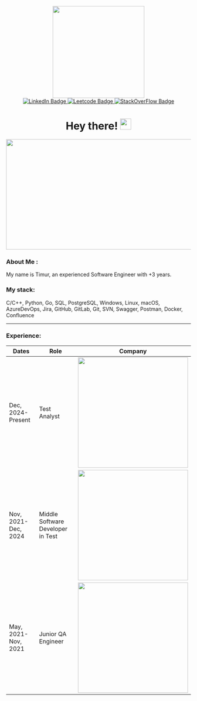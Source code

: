 <div id="header" align="center">
  <img src="https://media.giphy.com/media/jdPMeyv9rn0hZHh8n9/giphy.gif" width="250"/>
</div>

<div id="badges" align="center">
  <a href="https://www.linkedin.com/in/timur-androsov/">
    <img src="https://img.shields.io/badge/LinkedIn-blue?style=for-the-badge&logo=linkedin&logoColor=white" alt="LinkedIn Badge"/>
  </a>
  <a href="https://leetcode.com/u/Troell/">
    <img src="https://img.shields.io/badge/LeetCode-orange?style=for-the-badge&logo=leetcode&logoColor=gray" alt="Leetcode Badge"/>
  </a>
  <a href="https://stackoverflow.com/users/19227904/troell">
    <img src="https://img.shields.io/badge/StackOverFlow-grey?style=for-the-badge&logo=stackoverflow&logoColor=white" alt="StackOverFlow Badge"/>
  </a>
</div>
<div id="counter" align="center">
  <img src="https://komarev.com/ghpvc/?username=your-github-timmythecreator&style=flat-square&color=blue" alt=""/>
</div>

<div id="greeting" align="center">
  <h1>
    Hey there!
    <img src="https://media.giphy.com/media/hvRJCLFzcasrR4ia7z/giphy.gif" width="30px"/>
  </h1>
</div>

<div align="center">
  <img src="https://media.giphy.com/media/dWesBcTLavkZuG35MI/giphy.gif" width="600" height="300"/>
</div>

### About Me :
My name is Timur, an experienced Software Engineer with +3 years.

### My stack:
C/C++, Python, Go, SQL, PostgreSQL, Windows, Linux, macOS, AzureDevOps, Jira, GitHub, GitLab, Git, SVN, Swagger, Postman, Docker, Confluence

---

### Experience:
| Dates | Role | Company |
|-------------|-------------|-------------|
| Dec, 2024-Present | Test Analyst | <img src="https://upload.wikimedia.org/wikipedia/commons/thumb/0/05/Playrix_logo.svg/2560px-Playrix_logo.svg.png" width="300"/> |
| Nov, 2021-Dec, 2024 | Middle Software Developer in Test | <img src="https://capitalizeconsulting.com/wp-content/uploads/2021/02/ABBYY.png" width="300"/> |
| May, 2021-Nov, 2021 | Junior QA Engineer | <img src="https://koniglabs.ru/wp-content/uploads/2019/05/Group-20-200x96@2x.png" width="300"/> |
